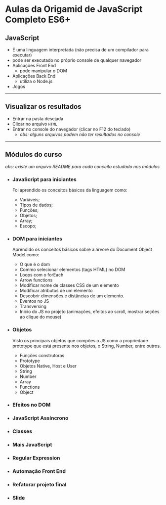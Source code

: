 # Aulas da Origamid de JavaScript Completo ES6+


## JavaScript
- É uma linguagem interpretada (não precisa de um compilador para executar)
- pode ser executado no próprio console de qualquer navegador
- Aplicações Front End 
  - pode manipular o DOM
- Aplicações Back End
  - utiliza o Node.js
- Jogos

---

## Visualizar os resultados
- Entrar na pasta desejada 
- Clicar no arquivo `HTML`
- Entrar no console do navegador (clicar no F12 do teclado) 
  - *obs: alguns arquivos podem não ter resultados no console*

---

## Módulos do curso

*obs: existe um arquivo README para cada conceito estudado nos módulos* <br />

- ### JavaScript para iniciantes
  Foi aprendido os conceitos básicos da linguagem como: 
  - Variáveis;
  - Tipos de dados;
  - Funções;
  - Objetos;
  - Array;
  - Escopo;

- ### DOM para iniciantes
  Aprendido os conceitos básicos sobre a árvore do Document Object Model como:
  - O que é o dom
  - Commo selecionar elementos (tags HTML) no DOM
  - Loops com o forEach
  - Arrow functions
  - Modificar nome de classes CSS de um elemento
  - Modificar atributos de um elemento
  - Descobrir dimensões e distâncias de um elemento.
  - Eventos no JS
  - Transversing
  - Inicio do JS no projeto (animações, efeitos ao scroll, mostrar seções ao clique do mouse)

- ### Objetos
  Visto os principais objetos que compões o JS como a propriedade prototype que está presente nos objetos, o String, Number, entre outros.
  - Funções construtoras
  - Prototype
  - Objetos Native, Host e User
  - String
  - Number
  - Array
  - Functions
  - Object

- ### Efeitos no DOM

- ### JavaScript Assíncrono

- ### Classes

- ### Mais JavaScript

- ### Regular Expression

- ### Automação Front End

- ### Refatorar projeto final

- ### Slide